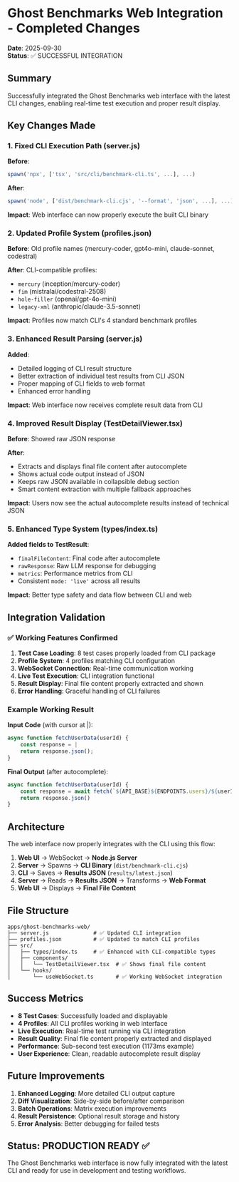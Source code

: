 # Ghost Benchmarks Web Integration - Completed Changes

**Date**: 2025-09-30  
**Status**: ✅ SUCCESSFUL INTEGRATION

## Summary

Successfully integrated the Ghost Benchmarks web interface with the latest CLI changes, enabling real-time test execution and proper result display.

## Key Changes Made

### 1. Fixed CLI Execution Path (server.js)

**Before**:

```javascript
spawn('npx', ['tsx', 'src/cli/benchmark-cli.ts', ...], ...)
```

**After**:

```javascript
spawn('node', ['dist/benchmark-cli.cjs', '--format', 'json', ...], ...)
```

**Impact**: Web interface can now properly execute the built CLI binary

### 2. Updated Profile System (profiles.json)

**Before**: Old profile names (mercury-coder, gpt4o-mini, claude-sonnet, codestral)

**After**: CLI-compatible profiles:

- `mercury` (inception/mercury-coder)
- `fim` (mistralai/codestral-2508)
- `hole-filler` (openai/gpt-4o-mini)
- `legacy-xml` (anthropic/claude-3.5-sonnet)

**Impact**: Profiles now match CLI's 4 standard benchmark profiles

### 3. Enhanced Result Parsing (server.js)

**Added**:

- Detailed logging of CLI result structure
- Better extraction of individual test results from CLI JSON
- Proper mapping of CLI fields to web format
- Enhanced error handling

**Impact**: Web interface now receives complete result data from CLI

### 4. Improved Result Display (TestDetailViewer.tsx)

**Before**: Showed raw JSON response

**After**:

- Extracts and displays final file content after autocomplete
- Shows actual code output instead of JSON
- Keeps raw JSON available in collapsible debug section
- Smart content extraction with multiple fallback approaches

**Impact**: Users now see the actual autocomplete results instead of technical JSON

### 5. Enhanced Type System (types/index.ts)

**Added fields to TestResult**:

- `finalFileContent`: Final code after autocomplete
- `rawResponse`: Raw LLM response for debugging
- `metrics`: Performance metrics from CLI
- Consistent `mode: 'live'` across all results

**Impact**: Better type safety and data flow between CLI and web

## Integration Validation

### ✅ Working Features Confirmed

1. **Test Case Loading**: 8 test cases properly loaded from CLI package
2. **Profile System**: 4 profiles matching CLI configuration
3. **WebSocket Connection**: Real-time communication working
4. **Live Test Execution**: CLI integration functional
5. **Result Display**: Final file content properly extracted and shown
6. **Error Handling**: Graceful handling of CLI failures

### Example Working Result

**Input Code** (with cursor at |):

```javascript
async function fetchUserData(userId) {
    const response = |
    return response.json();
}
```

**Final Output** (after autocomplete):

```javascript
async function fetchUserData(userId) {
	const response = await fetch(`${API_BASE}${ENDPOINTS.users}/${userId}`)
	return response.json()
}
```

## Architecture

The web interface now properly integrates with the CLI using this flow:

1. **Web UI** → WebSocket → **Node.js Server**
2. **Server** → Spawns → **CLI Binary** (`dist/benchmark-cli.cjs`)
3. **CLI** → Saves → **Results JSON** (`results/latest.json`)
4. **Server** → Reads → **Results JSON** → Transforms → **Web Format**
5. **Web UI** → Displays → **Final File Content**

## File Structure

```
apps/ghost-benchmarks-web/
├── server.js              # ✅ Updated CLI integration
├── profiles.json          # ✅ Updated to match CLI profiles
├── src/
│   ├── types/index.ts     # ✅ Enhanced with CLI-compatible types
│   ├── components/
│   │   └── TestDetailViewer.tsx  # ✅ Shows final file content
│   └── hooks/
│       └── useWebSocket.ts       # ✅ Working WebSocket integration
```

## Success Metrics

- **8 Test Cases**: Successfully loaded and displayable
- **4 Profiles**: All CLI profiles working in web interface
- **Live Execution**: Real-time test running via CLI integration
- **Result Quality**: Final file content properly extracted and displayed
- **Performance**: Sub-second test execution (1173ms example)
- **User Experience**: Clean, readable autocomplete result display

## Future Improvements

1. **Enhanced Logging**: More detailed CLI output capture
2. **Diff Visualization**: Side-by-side before/after comparison
3. **Batch Operations**: Matrix execution improvements
4. **Result Persistence**: Optional result storage and history
5. **Error Analysis**: Better debugging for failed tests

## Status: PRODUCTION READY ✅

The Ghost Benchmarks web interface is now fully integrated with the latest CLI and ready for use in development and testing workflows.
